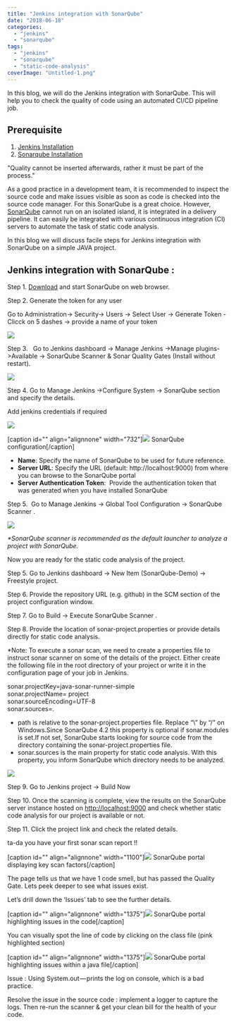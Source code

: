 ```yaml
---
title: "Jenkins integration with SonarQube"
date: "2018-06-18"
categories: 
  - "jenkins"
  - "sonarqube"
tags: 
  - "jenkins"
  - "sonarqube"
  - "static-code-analysis"
coverImage: "Untitled-1.png"
---
```


In this blog, we will do the Jenkins integration with SonarQube. This will help you to check the quality of code using an automated CI/CD pipeline job.

## Prerequisite

1. [Jenkins Installation](https://devops4solutions.com/jenkins-installation-on-linux/)
2. [Sonarqube Installation](https://devops4solutions.com/sonarqube-installation-windows/)

"Quality cannot be inserted afterwards, rather it must be part of the process."

As a good practice in a development team, it is recommended to inspect the source code and make issues visible as soon as code is checked into the source code manager. For this SonarQube is a great choice. However, [SonarQube](https://devops4solutions.com/sonarqube-automated-analysis-tool/) cannot run on an isolated island, it is integrated in a delivery pipeline. It can easily be integrated with various continuous integration (CI) servers to automate the task of static code analysis.

In this blog we will discuss facile steps for Jenkins integration with SonarQube on a simple JAVA project.

## Jenkins integration with SonarQube :

Step 1. [Download](https://devops4solutions.com/sonarqube-installation-windows/) and start SonarQube on web browser.

Step 2. Generate the token for any user

Go to Administration-> Security-> Users -> Select User -> Generate Token - Clicck on 5 dashes -> provide a name of your token

![](https://cdn-images-1.medium.com/max/800/1*hA-_v8RjnOxOAw0Nly62yw.png)

Step 3.   Go to Jenkins dashboard -> Manage Jenkins ->Manage plugins->Available -> SonarQube Scanner & Sonar Quality Gates (Install without restart).

![](https://cdn-images-1.medium.com/max/800/1*Fh_cF0xeEd8v_RS1vBQOTw.png)

Step 4. Go to Manage Jenkins ->Configure System -> SonarQube section and specify the details.

Add jenkins credentials if required

![](https://cdn-images-1.medium.com/max/800/1*w1bsGd_qx5Eq9A0H2X3BZQ.png)

\[caption id="" align="alignnone" width="732"\]![](https://cdn-images-1.medium.com/max/1100/1*2-a9YzCdu_KReVkAotVkpg.png) SonarQube configuration\[/caption\]  

- **Name**: Specify the name of SonarQube to be used for future reference.
- **Server URL**: Specify the URL (default: http://localhost:9000) from where you can browse to the SonarQube portal
- **Server Authentication Token**:  Provide the authentication token that was generated when you have installed SonarQube

Step 5.  Go to Manage Jenkins -> Global Tool Configuration -> SonarQube Scanner .

![](https://cdn-images-1.medium.com/max/800/1*ADk6kLKC7rdWATSH2RYlXA.png)

_\*SonarQube scanner is recommended as the default launcher to analyze a project with SonarQube._

Now you are ready for the static code analysis of the project.

Step 5. Go to Jenkins dashboard -> New Item (SonarQube-Demo) -> Freestyle project.

Step 6. Provide the repository URL (e.g. github) in the SCM section of the project configuration window.

Step 7. Go to Build -> Execute SonarQube Scanner .

Step 8. Provide the location of sonar-project.properties or provide details directly for static code analysis.

\*Note: To execute a sonar scan, we need to create a properties file to instruct sonar scanner on some of the details of the project. Either create the following file in the root directory of your project or write it in the configuration page of your job in Jenkins.

sonar.projectKey=java-sonar-runner-simple  
sonar.projectName= project   
sonar.sourceEncoding=UTF-8  
sonar.sources=.

- path is relative to the sonar-project.properties file. Replace “\\” by “/” on Windows.Since SonarQube 4.2 this property is optional if sonar.modules is set.If not set, SonarQube starts looking for source code from the directory containing the sonar-project.properties file.
- sonar.sources is the main property for static code analysis. With this property, you inform SonarQube which directory needs to be analyzed.

![](https://cdn-images-1.medium.com/max/1100/1*MT3AYCCYxkXWac5AqGY64w.png)

Step 9. Go to Jenkins project -> Build Now

Step 10. Once the scanning is complete, view the results on the SonarQube server instance hosted on [http://localhost:9000](http://localhost:9000) and check whether static code analysis for our project is available or not.

Step 11. Click the project link and check the related details.

ta-da you have your first sonar scan report !!

\[caption id="" align="alignnone" width="1100"\]![](https://cdn-images-1.medium.com/max/1100/1*EAjaaHLhz1UVYPVuLkynYQ.png) SonarQube portal displaying key scan factors\[/caption\]

The page tells us that we have 1 code smell, but has passed the Quality Gate. Lets peek deeper to see what issues exist.

Let’s drill down the ‘Issues’ tab to see the further details.

\[caption id="" align="alignnone" width="1375"\]![](https://cdn-images-1.medium.com/max/1375/1*g5OrzRxF7F63hM5VsmIzQw.png) SonarQube portal highlighting issues in the code\[/caption\]

You can visually spot the line of code by clicking on the class file (pink highlighted section)

\[caption id="" align="alignnone" width="1375"\]![](https://cdn-images-1.medium.com/max/1375/1*M7kAelUMKaEy9Kl5pWGsfQ.png) SonarQube portal highlighting issues within a java file\[/caption\]

Issue : Using System.out — prints the log on console, which is a bad practice.

Resolve the issue in the source code : implement a logger to capture the logs. Then re-run the scanner & get your clean bill for the health of your code.
